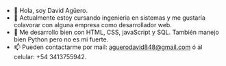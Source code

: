 - 👋 Hola, soy David Agüero.
- 🌱 Actualmente estoy cursando ingenieria en sistemas y me gustaría colavorar con alguna empresa como desarrollador web.
- 👀 Me desarrollo bien con HTML, CSS, javaScript y SQL. También manejo bien Python pero no es mi fuerte.
- 📫 Pueden contactarme por mail: aguerodavid848@gmail.com ó al celular: +54 3413755942.
